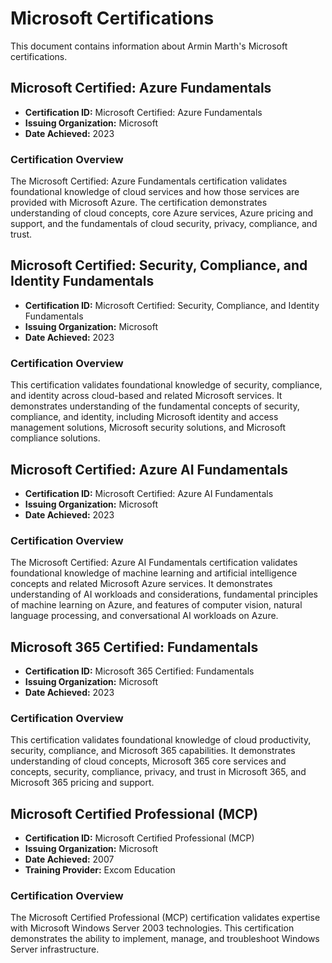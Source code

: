 # Microsoft Certifications

This document contains information about Armin Marth's Microsoft certifications.

## Microsoft Certified: Azure Fundamentals
- **Certification ID:** Microsoft Certified: Azure Fundamentals
- **Issuing Organization:** Microsoft
- **Date Achieved:** 2023

### Certification Overview
The Microsoft Certified: Azure Fundamentals certification validates foundational knowledge of cloud services and how those services are provided with Microsoft Azure. The certification demonstrates understanding of cloud concepts, core Azure services, Azure pricing and support, and the fundamentals of cloud security, privacy, compliance, and trust.

## Microsoft Certified: Security, Compliance, and Identity Fundamentals
- **Certification ID:** Microsoft Certified: Security, Compliance, and Identity Fundamentals
- **Issuing Organization:** Microsoft
- **Date Achieved:** 2023

### Certification Overview
This certification validates foundational knowledge of security, compliance, and identity across cloud-based and related Microsoft services. It demonstrates understanding of the fundamental concepts of security, compliance, and identity, including Microsoft identity and access management solutions, Microsoft security solutions, and Microsoft compliance solutions.

## Microsoft Certified: Azure AI Fundamentals
- **Certification ID:** Microsoft Certified: Azure AI Fundamentals
- **Issuing Organization:** Microsoft
- **Date Achieved:** 2023

### Certification Overview
The Microsoft Certified: Azure AI Fundamentals certification validates foundational knowledge of machine learning and artificial intelligence concepts and related Microsoft Azure services. It demonstrates understanding of AI workloads and considerations, fundamental principles of machine learning on Azure, and features of computer vision, natural language processing, and conversational AI workloads on Azure.

## Microsoft 365 Certified: Fundamentals
- **Certification ID:** Microsoft 365 Certified: Fundamentals
- **Issuing Organization:** Microsoft
- **Date Achieved:** 2023

### Certification Overview
This certification validates foundational knowledge of cloud productivity, security, compliance, and Microsoft 365 capabilities. It demonstrates understanding of cloud concepts, Microsoft 365 core services and concepts, security, compliance, privacy, and trust in Microsoft 365, and Microsoft 365 pricing and support.

## Microsoft Certified Professional (MCP)
- **Certification ID:** Microsoft Certified Professional (MCP)
- **Issuing Organization:** Microsoft
- **Date Achieved:** 2007
- **Training Provider:** Excom Education

### Certification Overview
The Microsoft Certified Professional (MCP) certification validates expertise with Microsoft Windows Server 2003 technologies. This certification demonstrates the ability to implement, manage, and troubleshoot Windows Server infrastructure.
